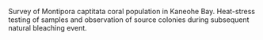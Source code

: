 Survey of Montipora captitata coral population in Kaneohe Bay.
Heat-stress testing of samples and observation of source colonies during subsequent natural bleaching event.
